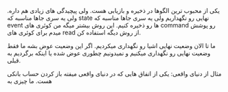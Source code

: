 یکی از محبوب ترین الگوها در ذخیره و بازیابی هست. ولی پیچیدگی های زیادی هم داره. ولی یه سری جاها مناسبه که state نهایی رو نگهداریم ولی یه سری جاها مناسبه که event ها رو ذخیره کنیم. این روش بیشتر میگه من کوئری های command رو پوشش میدم برای کوئری های read از روش دیگه استفاده کن. 

ما تا الان وضعیت نهایی اشیا رو نگهداری میکردیم. اگر این وضعیت عوض بشه ما فقط وضعیت نهایی رو نگهداری میکنیم و نمیدونیم چطوری عوض شده یا اینکه برگردیم به قبلی. 

مثال از دنیای واقعی: یکی از اتفاق هایی که در دنیای واقعی میفته باز کردن حساب بانکی هست. ما چیزی به 